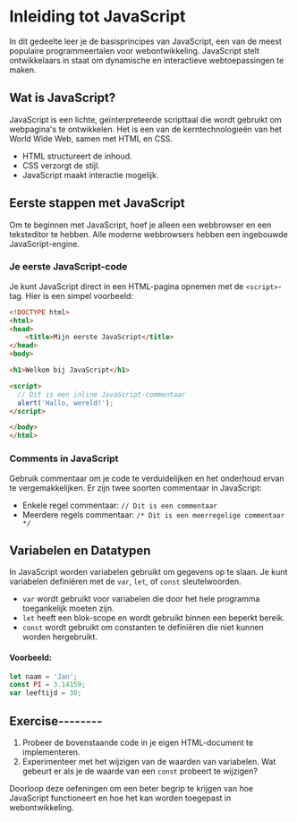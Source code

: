 # Inleiding tot JavaScript

In dit gedeelte leer je de basisprincipes van JavaScript, een van de meest populaire programmeertalen voor webontwikkeling. JavaScript stelt ontwikkelaars in staat om dynamische en interactieve webtoepassingen te maken.

## Wat is JavaScript?

JavaScript is een lichte, geïnterpreteerde scripttaal die wordt gebruikt om webpagina's te ontwikkelen. Het is een van de kerntechnologieën van het World Wide Web, samen met HTML en CSS.

- HTML structureert de inhoud.
- CSS verzorgt de stijl.
- JavaScript maakt interactie mogelijk.

## Eerste stappen met JavaScript

Om te beginnen met JavaScript, hoef je alleen een webbrowser en een teksteditor te hebben. Alle moderne webbrowsers hebben een ingebouwde JavaScript-engine.

### Je eerste JavaScript-code

Je kunt JavaScript direct in een HTML-pagina opnemen met de `<script>`-tag. Hier is een simpel voorbeeld:

```html
<!DOCTYPE html>
<html>
<head>
    <title>Mijn eerste JavaScript</title>
</head>
<body>

<h1>Welkom bij JavaScript</h1>

<script>
  // Dit is een inline JavaScript-commentaar
  alert('Hallo, wereld!');
</script>

</body>
</html>
```

### Comments in JavaScript

Gebruik commentaar om je code te verduidelijken en het onderhoud ervan te vergemakkelijken. Er zijn twee soorten commentaar in JavaScript:

- Enkele regel commentaar: `// Dit is een commentaar`
- Meerdere regels commentaar: `/* Dit is een meerregelige commentaar */`

## Variabelen en Datatypen

In JavaScript worden variabelen gebruikt om gegevens op te slaan. Je kunt variabelen definiëren met de `var`, `let`, of `const` sleutelwoorden.

- `var` wordt gebruikt voor variabelen die door het hele programma toegankelijk moeten zijn.
- `let` heeft een blok-scope en wordt gebruikt binnen een beperkt bereik.
- `const` wordt gebruikt om constanten te definiëren die niet kunnen worden hergebruikt.

#### Voorbeeld:

```javascript
let naam = 'Jan';
const PI = 3.14159;
var leeftijd = 30;
```

## Exercise--------

1. Probeer de bovenstaande code in je eigen HTML-document te implementeren.
2. Experimenteer met het wijzigen van de waarden van variabelen. Wat gebeurt er als je de waarde van een `const` probeert te wijzigen? 

Doorloop deze oefeningen om een beter begrip te krijgen van hoe JavaScript functioneert en hoe het kan worden toegepast in webontwikkeling.